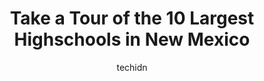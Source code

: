 ---
layout: ampstory
image: https://i0.wp.com/paketmu.com/wp-content/uploads/2023/06/shiprock-high-school-0-in-new-mexico-1686370799.jpeg?resize=640,853
author: techidn
featured: false
description: Explore the diverse Highschool scene in New Mexico, home to an incredible selection of 10 establishments catering to every taste. Whether youre in search of iconic favorites or undiscovered
title: Take a Tour of the 10 Largest Highschools in New Mexico
cover:
   title: Take a Tour of the 10 Largest Highschools in New Mexico
   subtitle: RICKPATE
   background: https://paketmu.com/wp-content/uploads/2023/06/shiprock-high-school-0-in-new-mexico-1686370799.jpeg

pages: 
 - layout: thirds
   top: <h1>#1 Eldorado High School</h1>
   bottom: "<p>Not quite sure what all these people are whining about. I had a pretty good four years at this school. Took my AP classes, kept my grades up. Its a good school. Pretty s</p>"
   background: https://paketmu.com/wp-content/uploads/2023/06/shiprock-high-school-1-in-new-mexico-1686370800.jpeg
   backgroundblur: true
 - layout: thirds
   top: <h1>#2 Rio Grande High School</h1>
   bottom: "<p>Ive attended this school for the last four years and Im glad to say that Im part of the graduating class of 2017 (whoop whoop!). Aside from the stereotypes people beli</p>"
   background: https://paketmu.com/wp-content/uploads/2023/06/shiprock-high-school-2-in-new-mexico-1686370800.jpeg
   cta:
      link: https://paketmu.com/take-a-tour-of-the-10-largest-highschools-in-new-mexico/
      text: Take a Tour of the 10 Largest Highschools in New Mexico
 - layout: thirds
   top: <h1>#3 La Cueva High School</h1>
   bottom: "<p>Cool school. Cool colors. Cool teachers. Cool staff. Cool custodians. Cool building. Cool location. Cool students. Hot weather.......</p>"
   background: https://paketmu.com/wp-content/uploads/2023/06/shiprock-high-school-3-in-new-mexico-1686370801.jpeg
   cta:
      link: https://paketmu.com/take-a-tour-of-the-10-largest-highschools-in-new-mexico/
      text: Take a Tour of the 10 Largest Highschools in New Mexico
 - layout: thirds
   top: <h1>#4 Rio Rancho High School</h1>
   bottom: "<p>301 Loma Colorado Dr NE, Rio Rancho, NM 87124, United States</p>"
   background: https://images.unsplash.com/photo-1522441815192-d9f04eb0615c?ixlib=rb-4.0.3&ixid=MnwxMjA3fDB8MHxwaG90by1wYWdlfHx8fGVufDB8fHx8&auto=format&fit=crop&w=640&h=853&q=80
   cta:
      link: https://paketmu.com/take-a-tour-of-the-10-largest-highschools-in-new-mexico/
      text: Take a Tour of the 10 Largest Highschools in New Mexico
 - layout: thirds
   top: <h1>#5 Albuquerque High School</h1>
   bottom: "<p>800 Odelia Rd NE, Albuquerque, NM 87102, United States</p>"
   background: https://images.unsplash.com/photo-1618556658017-fd9c732d1360?ixlib=rb-4.0.3&ixid=MnwxMjA3fDB8MHxwaG90by1wYWdlfHx8fGVufDB8fHx8&auto=format&fit=crop&w=640&h=853&q=80
   cta:
      link: https://paketmu.com/take-a-tour-of-the-10-largest-highschools-in-new-mexico/
      text: Take a Tour of the 10 Largest Highschools in New Mexico
 - layout: thirds
   top: <h1>#6 Highland High School</h1>
   bottom: "<p>4700 Coal Ave SE, Albuquerque, NM 87108, United States</p>"
   background: https://images.unsplash.com/photo-1602536052359-ef94c21c5948?ixlib=rb-4.0.3&ixid=MnwxMjA3fDB8MHxwaG90by1wYWdlfHx8fGVufDB8fHx8&auto=format&fit=crop&w=640&h=853&q=80
   cta:
      link: https://paketmu.com/take-a-tour-of-the-10-largest-highschools-in-new-mexico/
      text: Take a Tour of the 10 Largest Highschools in New Mexico
 - layout: thirds
   top: <h1>#7 Sandia High School</h1>
   bottom: "<p>7801 Candelaria Rd NE, Albuquerque, NM 87110, United States</p>"
   background: https://images.unsplash.com/photo-1553949345-eb786bb3f7ba?ixlib=rb-4.0.3&ixid=MnwxMjA3fDB8MHxwaG90by1wYWdlfHx8fGVufDB8fHx8&auto=format&fit=crop&w=640&h=853&q=80
   cta:
      link: https://paketmu.com/take-a-tour-of-the-10-largest-highschools-in-new-mexico/
      text: Take a Tour of the 10 Largest Highschools in New Mexico
 - layout: thirds
   middle: Continue reading...
   background: https://images.unsplash.com/photo-1557672172-298e090bd0f1?ixlib=rb-4.0.3&ixid=MnwxMjA3fDB8MHxwaG90by1wYWdlfHx8fGVufDB8fHx8&auto=format&fit=crop&w=640&h=853&q=80
   cta:
      link: https://paketmu.com/take-a-tour-of-the-10-largest-highschools-in-new-mexico/
      text: Take a Tour of the 10 Largest Highschools in New Mexico
      
---